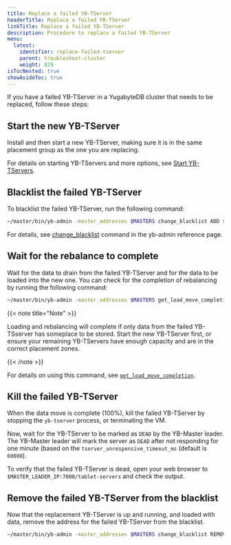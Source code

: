 ```yaml
---
title: Replace a failed YB-TServer
headerTitle: Replace a failed YB-TServer
linkTitle: Replace a failed YB-TServer
description: Procedure to replace a failed YB-TServer
menu:
  latest:
    identifier: replace-failed-tserver
    parent: troubleshoot-cluster
    weight: 829
isTocNested: true
showAsideToc: true
---
```


If you have a failed YB-TServer in a YugabyteDB cluster that needs to be replaced, follow these steps:

## Start the new YB-TServer

Install and then start a new YB-TServer, making sure it is in the same placement group as the one you are replacing.

For details on starting YB-TServers and more options, see [Start YB-TServers](../../../deploy/manual-deployment/start-tservers/).

## Blacklist the failed YB-TServer

To blacklist the failed YB-TServer, run the following command:

```sh
~/master/bin/yb-admin -master_addresses $MASTERS change_blacklist ADD $OLD_IP:9100
```

For details, see [change_blacklist](../../../admin/yb-admin/#change-blacklist) command in the yb-admin reference page.

## Wait for the rebalance to complete

Wait for the data to drain from the failed YB-TServer and for the data to be loaded into the new one. You can check for the completion of rebalancing by running the following command:

```sh
~/master/bin/yb-admin -master_addresses $MASTERS get_load_move_completion
```

{{< note title="Note" >}}

Loading and rebalancing will complete if only data from the failed YB-TSserver has someplace to be stored.
Start the new YB-TServer first, or ensure your remaining YB-TServers have enough capacity and are in the correct placement zones.

{{< /note >}}

For details on using this command, see [`get_load_move_completion`](../../../admin/yb-admin/#get-load-move-completion).

## Kill the failed YB-TServer

When the data move is complete (100%), kill the failed YB-TServer by stopping the `yb-tserver` process, or terminating the VM.

Now, wait for the YB-TServer to be marked as `DEAD` by the YB-Master leader.
The YB-Master leader will mark the server as `DEAD` after not responding for one minute (based on the `tserver_unresponsive_timeout_ms` (default is `60000`).

To verify that the failed YB-TServer is dead, open your web browser to `$MASTER_LEADER_IP:7000/tablet-servers` and check the output.

## Remove the failed YB-TServer from the blacklist

Now that the replacement YB-TServer is up and running, and loaded with data, remove the address for the failed YB-TServer from the blacklist.

```sh
~/master/bin/yb-admin -master_addresses $MASTERS change_blacklist REMOVE node1:9100
```
